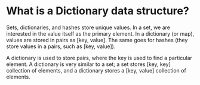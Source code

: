 # What is a Dictionary data structure?

Sets, dictionaries, and hashes store unique values. In a set, we are interested in the value itself as the primary element. In a dictionary (or map), values are stored in pairs as [key, value]. The same goes for hashes (they store values in a pairs, such as [key, value]). 

A dictionary is used to store pairs, where the key is used to find a particular element. A dictionary is very similar to a set; a set stores [key, key] collection of elements, and a dictionary stores a [key, value] collection of elements. 